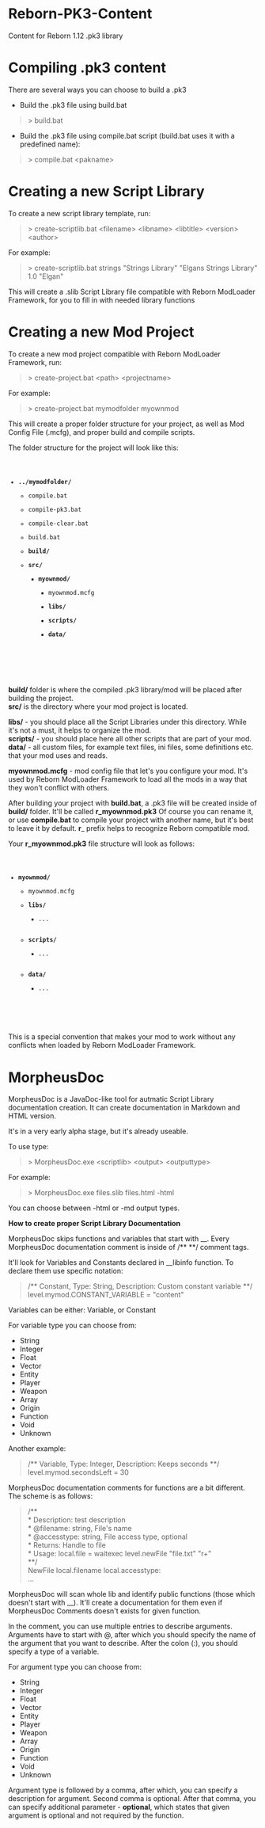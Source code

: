 Reborn-PK3-Content
==================

Content for Reborn 1.12 .pk3 library

Compiling .pk3 content
======================

There are several ways you can choose to build a .pk3

* Build the .pk3 file using build.bat

> \> build.bat

* Build the .pk3 file using compile.bat script (build.bat uses it with a predefined name):

> \> compile.bat \<pakname\>


Creating a new Script Library
=============================

To create a new script library template, run:

> \> create-scriptlib.bat \<filename\> \<libname\> \<libtitle\> \<version\> \<author\>

For example:

> \> create-scriptlib.bat strings "Strings Library" "Elgans Strings Library" 1.0 "Elgan"

This will create a .slib Script Library file compatible with Reborn ModLoader Framework, for you to fill in with needed library functions

Creating a new Mod Project
==========================

To create a new mod project compatible with Reborn ModLoader Framework, run:

> \> create-project.bat \<path\> \<projectname\>

For example:

> \> create-project.bat mymodfolder myownmod

This will create a proper folder structure for your project, as well as Mod Config File (.mcfg), and proper build and compile scripts.

The folder structure for the project will look like this:
<code>
* __../mymodfolder/__ 
	* compile.bat  
	* compile-pk3.bat  
	* compile-clear.bat  
	* build.bat 
	* __build/__
	* __src/__
		* __myownmod/__
			* myownmod.mcfg  
			* __libs/__
			* __scripts/__
			* __data/__
</code>		

__build/__ folder is where the compiled .pk3 library/mod will be placed after building the project.  
__src/__ is the directory where your mod project is located.  

__libs/__ - you should place all the Script Libraries under this directory. While it's not a must, it helps to organize the mod.  
__scripts/__ - you should place here all other scripts that are part of your mod.  
__data/__ - all custom files, for example text files, ini files, some definitions etc. that your mod uses and reads.  

__myownmod.mcfg__ - mod config file that let's you configure your mod. It's used by Reborn ModLoader Framework to load all the mods in a way that they won't conflict with others.  

After building your project with __build.bat__, a .pk3 file will be created inside of __build/__ folder. It'll be called __r_myownmod.pk3__
Of course you can rename it, or use __compile.bat__ to compile your project with another name, but it's best to leave it by default.
__r___ prefix helps to recognize Reborn compatible mod.

Your __r_myownmod.pk3__ file structure will look as follows:
<code>
* __myownmod/__
	* myownmod.mcfg  
	* __libs/__
		* ...
	* __scripts/__
		* ...
	* __data/__
		* ...
</code>

This is a special convention that makes your mod to work without any conflicts when loaded by Reborn ModLoader Framework.

MorpheusDoc
===========

MorpheusDoc is a JavaDoc-like tool for autmatic Script Library documentation creation.
It can create documentation in Markdown and HTML version.

It's in a very early alpha stage, but it's already useable.

To use type:

> \> MorpheusDoc.exe \<scriptlib\> \<output\> \<outputtype\>

For example:

> \> MorpheusDoc.exe files.slib files.html -html

You can choose between -html or -md output types.

__How to create proper Script Library Documentation__

MorpheusDoc skips functions and variables that start with __.
Every MorpheusDoc documentation comment is inside of /** **/ comment tags.

It'll look for Variables and Constants declared in __libinfo function.
To declare them use specific notation:

> /** Constant, Type: String, Description: Custom constant variable **/  
> level.mymod.CONSTANT_VARIABLE = "content"

Variables can be either: Variable, or Constant  

For variable type you can choose from:

* String
* Integer
* Float
* Vector
* Entity
* Player
* Weapon
* Array
* Origin
* Function
* Void
* Unknown

Another example:

> /** Variable, Type: Integer, Description: Keeps seconds **/  
> level.mymod.secondsLeft = 30

MorpheusDoc documentation comments for functions are a bit different.
The scheme is as follows:

> /**  
> \* Description: test description  
> \* @filename: string, File's name  
> \* @accesstype: string, File access type, optional  
> \* Returns: Handle to file  
> \* Usage: local.file = waitexec level.newFile "file.txt" "r+"  
> **/  
> NewFile local.filename local.accesstype:  
> ...  

MorpheusDoc will scan whole lib and identify public functions (those which doesn't start with __).
It'll create a documentation for them even if MorpheusDoc Comments doesn't exists for given function.

In the comment, you can use multiple entries to describe arguments.
Arguments have to start with @, after which you should specify the name of the argument that you want to describe.
After the colon (:), you should specify a type of a variable.  

For argument type you can choose from:

* String
* Integer
* Float
* Vector
* Entity
* Player
* Weapon
* Array
* Origin
* Function
* Void
* Unknown

Argument type is followed by a comma, after which, you can specify a description for argument.
Second comma is optional. After that comma, you can specify additional parameter - __optional__, which states that given argument is optional and not required by the function.
